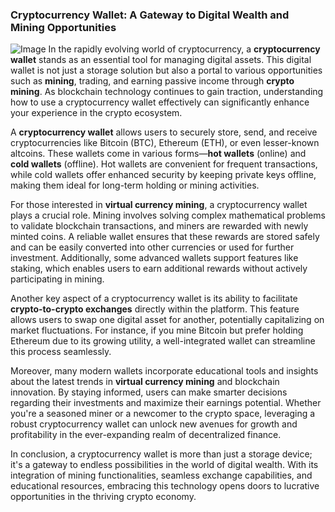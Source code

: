 ### Cryptocurrency Wallet: A Gateway to Digital Wealth and Mining Opportunities


![Image](https://github.com/user-attachments/assets/31692037-0104-4703-abd1-696b6a7dd41b)
In the rapidly evolving world of cryptocurrency, a **cryptocurrency wallet** stands as an essential tool for managing digital assets. This digital wallet is not just a storage solution but also a portal to various opportunities such as **mining**, trading, and earning passive income through **crypto mining**. As blockchain technology continues to gain traction, understanding how to use a cryptocurrency wallet effectively can significantly enhance your experience in the crypto ecosystem.

A **cryptocurrency wallet** allows users to securely store, send, and receive cryptocurrencies like Bitcoin (BTC), Ethereum (ETH), or even lesser-known altcoins. These wallets come in various forms—**hot wallets** (online) and **cold wallets** (offline). Hot wallets are convenient for frequent transactions, while cold wallets offer enhanced security by keeping private keys offline, making them ideal for long-term holding or mining activities.

For those interested in **virtual currency mining**, a cryptocurrency wallet plays a crucial role. Mining involves solving complex mathematical problems to validate blockchain transactions, and miners are rewarded with newly minted coins. A reliable wallet ensures that these rewards are stored safely and can be easily converted into other currencies or used for further investment. Additionally, some advanced wallets support features like staking, which enables users to earn additional rewards without actively participating in mining.

Another key aspect of a cryptocurrency wallet is its ability to facilitate **crypto-to-crypto exchanges** directly within the platform. This feature allows users to swap one digital asset for another, potentially capitalizing on market fluctuations. For instance, if you mine Bitcoin but prefer holding Ethereum due to its growing utility, a well-integrated wallet can streamline this process seamlessly.

Moreover, many modern wallets incorporate educational tools and insights about the latest trends in **virtual currency mining** and blockchain innovation. By staying informed, users can make smarter decisions regarding their investments and maximize their earnings potential. Whether you're a seasoned miner or a newcomer to the crypto space, leveraging a robust cryptocurrency wallet can unlock new avenues for growth and profitability in the ever-expanding realm of decentralized finance.

In conclusion, a cryptocurrency wallet is more than just a storage device; it's a gateway to endless possibilities in the world of digital wealth. With its integration of mining functionalities, seamless exchange capabilities, and educational resources, embracing this technology opens doors to lucrative opportunities in the thriving crypto economy.